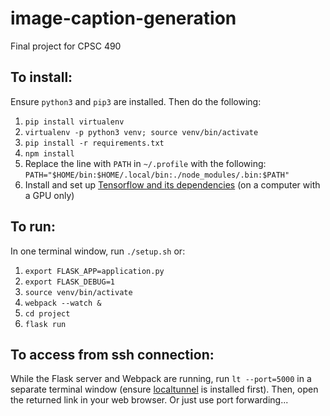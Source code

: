 # image-caption-generation
Final project for CPSC 490

## To install:
Ensure `python3` and `pip3` are installed. Then do the following:

1. `pip install virtualenv`
1. `virtualenv -p python3 venv; source venv/bin/activate`
1. `pip install -r requirements.txt`
1. `npm install`
1. Replace the line with `PATH` in `~/.profile` with the following: `PATH="$HOME/bin:$HOME/.local/bin:./node_modules/.bin:$PATH"`
1. Install and set up [Tensorflow and its dependencies](https://medium.com/@acrosson/installing-nvidia-cuda-cudnn-tensorflow-and-keras-69bbf33dce8a) (on a computer with a GPU only)

## To run:
In one terminal window, run `./setup.sh` or:

1. `export FLASK_APP=application.py`
1. `export FLASK_DEBUG=1`
1. `source venv/bin/activate`
1. `webpack --watch &`
1. `cd project`
1. `flask run`

## To access from ssh connection:
While the Flask server and Webpack are running, run `lt --port=5000` in a separate terminal window (ensure [localtunnel](https://localtunnel.github.io/www/) is installed first). Then, open the returned link in your web browser. Or just use port forwarding...
